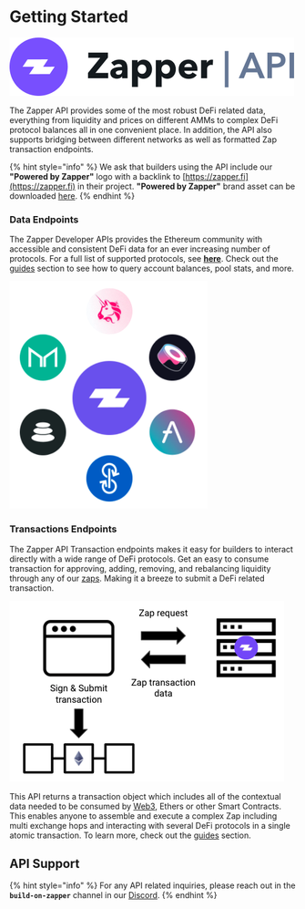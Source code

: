 # Getting Started

![](../.gitbook/assets/zapper_api_logo.png)



The Zapper API provides some of the most robust DeFi related data, everything from liquidity and prices on different AMMs to complex DeFi protocol balances all in one convenient place. In addition, the API also supports bridging between different networks as well as formatted Zap transaction endpoints.

{% hint style="info" %}
We ask that builders using the API include our **"Powered by Zapper"** logo with a backlink to [https://zapper.fi](https://zapper.fi) in their project. **"Powered by Zapper"**  brand asset can be downloaded [here](../additional-resources/brand-assets.md).
{% endhint %}

### Data Endpoints

The Zapper Developer APIs provides the Ethereum community with accessible and consistent DeFi data for an ever increasing number of protocols. For a full list of supported protocols, see [**here**](https://zapper.fi/protocols). Check out the [guides](api-guides/#data-api) section to see how to query account balances, pool stats, and more.

![](../.gitbook/assets/data_api.png)

### Transactions Endpoints

The Zapper API Transaction endpoints makes it easy for builders to interact directly with a wide range of DeFi protocols. Get an easy to consume transaction for approving, adding, removing, and rebalancing liquidity through any of our [zaps](../zapper-smart-contracts/smart-contracts.md). Making it a breeze to submit a DeFi related transaction.

![API returns transaction components](../.gitbook/assets/transaction-data.png)

This API returns a transaction object which includes all of the contextual data needed to be consumed by [Web3](https://web3js.readthedocs.io/en/v1.2.0/web3-eth.html#sendtransaction), Ethers or other Smart Contracts. This enables anyone to assemble and execute a complex Zap including multi exchange hops and interacting with several DeFi protocols in a single atomic transaction. To learn more, check out the [guides](api-guides/) section.

## API Support

{% hint style="info" %}
For any API related inquiries, please reach out in the **`build-on-zapper`** channel in our [Discord](https://discord.com/invite/5C4wxPr).
{% endhint %}

